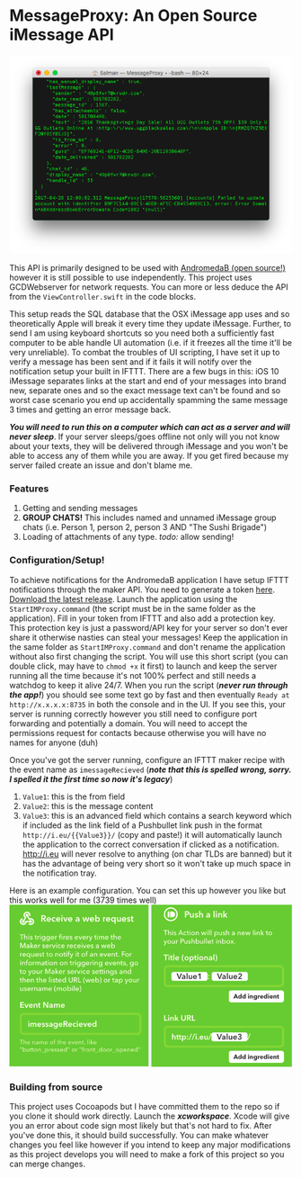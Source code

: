 # MessageProxy: An Open Source iMessage API 

![image](Screenshots/042817.png)


This API is primarily designed to be used with [AndromedaB (open source!)](https://github.com/shusain93/Andromeda-iMessage) however it is still possible to use independently. This project uses GCDWebserver for network requests. You can more or less deduce the API from the `ViewController.swift` in the code blocks. 

This setup reads the SQL database that the OSX iMessage app uses and so theoretically Apple will break it every time they update iMessage. Further, to send I am using keyboard shortcuts so you need both a sufficiently fast computer to be able handle UI automation (i.e. if it freezes all the time it'll be very unreliable). To combat the troubles of UI scripting, I have set it up to verify a message has been sent and if it fails it will notify over the notification setup your built in IFTTT. There are a few bugs in this: iOS 10 iMessage separates links at the start and end of your messages into brand new, separate ones and so the exact message text can't be found and so worst case scenario you end up accidentally spamming the same message 3 times and getting an error message back.

***You will need to run this on a computer which can act as a server and will never sleep***. If your server sleeps/goes offline not only will you not know about your texts, they will be delivered through iMessage and you won't be able to access any of them while you are away. If you get fired because my server failed create an issue and don't blame me.

### Features

1. Getting and sending messages
2. **GROUP CHATS!** This includes named and unnamed iMessage group chats (i.e. Person 1, person 2, person 3 AND "The Sushi Brigade")
3. Loading of attachments of any type. *todo:* allow sending!

### Configuration/Setup!

To achieve notifications for the AndromedaB application I have setup IFTTT notifications through the maker API. You need to generate a token [here](https://ifttt.com/maker_webhooks). [Download the latest release](https://github.com/shusain93/OSXMessageProxy/releases). Launch the application using the `StartIMProxy.command` (the script must be in the same folder as the application). Fill in your token from IFTTT and also add a protection key. This protection key is just a password/API key for your server so don't ever share it otherwise nasties can steal your messages! Keep the application in the same folder as `StartIMProxy.command` and don't rename the application without also first changing the script. You will use this short script (you can double click, may have to `chmod +x` it first) to launch and keep the server running all the time because it's not 100% perfect and still needs a watchdog to keep it alive 24/7. When you run the script (***never run through the app!***) you should see some text go by fast and then eventually `Ready at http://x.x.x.x:8735` in both the console and in the UI. If you see this, your server is running correctly however you still need to configure port forwarding and potentially a domain. You will need to accept the permissions request for contacts because otherwise you will have no names for anyone (duh)

Once you've got the server running, configure an IFTTT maker recipe with the event name as `imessageRecieved` (***note that this is spelled wrong, sorry. I spelled it the first time so now it's legacy***)

1. `Value1`: this is the from field
2. `Value2`: this is the message content
3. `Value3`: this is an advanced field which contains a search keyword which if included as the link field of a Pushbullet link push in the format `http://i.eu/{{Value3}}/` (copy and paste!) it will automatically launch the application to the correct conversation if clicked as a notification. http://i.eu will never resolve to anything (on char TLDs are banned) but it has the advantage of being very short so it won't take up much space in the notification tray. 

Here is an example configuration. You can set this up however you like but this works well for me (3739 times well)
![config for ifttt](Screenshots/ifttconfig.png)

### Building from source

This project uses Cocoapods but I have committed them to the repo so if you clone it should work directly. Launch the ***xcworkspace***. Xcode will give you an error about code sign most likely but that's not hard to fix. After you've done this, it should build successfully. You can make whatever changes you feel like however if you intend to keep any major modifications as this project develops you will need to make a fork of this project so you can merge changes.